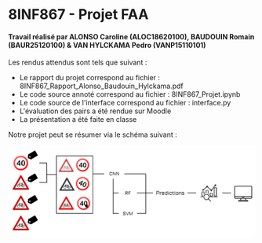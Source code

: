 # 8INF867 - Projet FAA

#### Travail réalisé par ALONSO Caroline (ALOC18620100), BAUDOUIN Romain (BAUR25120100) & VAN HYLCKAMA Pedro (VANP15110101)

Les rendus attendus sont tels que suivant :
- Le rapport du projet correspond au fichier : 8INF867_Rapport_Alonso_Baudouin_Hylckama.pdf
- Le code source annoté correspond au fichier : 8INF867_Projet.ipynb
- Le code source de l'interface correspond au fichier : interface.py 
- L'évaluation des pairs a été rendue sur Moodle
- La présentation a été faite en classe

Notre projet peut se résumer via le schéma suivant : 

![Schema du projet](schema.png)